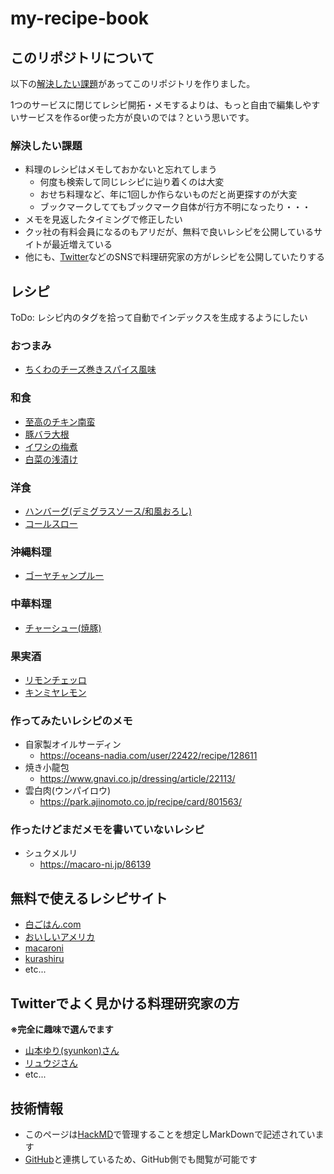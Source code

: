 # my-recipe-book

## このリポジトリについて

以下の[解決したい課題](#解決したい課題)があってこのリポジトリを作りました。

1つのサービスに閉じてレシピ開拓・メモするよりは、もっと自由で編集しやすいサービスを作るor使った方が良いのでは？という思いです。

### 解決したい課題

* 料理のレシピはメモしておかないと忘れてしまう
    * 何度も検索して同じレシピに辿り着くのは大変
    * おせち料理など、年に1回しか作らないものだと尚更探すのが大変
    * ブックマークしててもブックマーク自体が行方不明になったり・・・
* メモを見返したタイミングで修正したい
* クッ社の有料会員になるのもアリだが、無料で良いレシピを公開しているサイトが最近増えている
* 他にも、[Twitter](https://twitter.com/)などのSNSで料理研究家の方がレシピを公開していたりする

## レシピ

ToDo: レシピ内のタグを拾って自動でインデックスを生成するようにしたい

### おつまみ

* [ちくわのチーズ巻きスパイス風味](https://hackmd.io/@GyTP6pUqQkKQUZiFBNIT2Q/B1R4fDCSI)

### 和食

* [至高のチキン南蛮](https://hackmd.io/@GyTP6pUqQkKQUZiFBNIT2Q/S1eEVZkgP)
* [豚バラ大根](https://hackmd.io/@GyTP6pUqQkKQUZiFBNIT2Q/B1sbOw0HU)
* [イワシの梅煮](https://hackmd.io/@GyTP6pUqQkKQUZiFBNIT2Q/r17SLKLCL)
* [白菜の浅漬け](https://hackmd.io/@GyTP6pUqQkKQUZiFBNIT2Q/HJZboDRHL)

### 洋食

* [ハンバーグ(デミグラスソース/和風おろし)](https://hackmd.io/@GyTP6pUqQkKQUZiFBNIT2Q/SkNuxGl1w)
* [コールスロー](https://hackmd.io/@GyTP6pUqQkKQUZiFBNIT2Q/HkB9cCzDP)

### 沖縄料理

* [ゴーヤチャンプルー](https://hackmd.io/@GyTP6pUqQkKQUZiFBNIT2Q/SypgotzNU)

### 中華料理

* [チャーシュー(焼豚)](https://hackmd.io/@GyTP6pUqQkKQUZiFBNIT2Q/Hk4beRnEU)

### 果実酒

* [リモンチェッロ](https://hackmd.io/@GyTP6pUqQkKQUZiFBNIT2Q/HJq2iJGJv)
* [キンミヤレモン](https://hackmd.io/@GyTP6pUqQkKQUZiFBNIT2Q/BJs3TkzyP)

### 作ってみたいレシピのメモ

* 自家製オイルサーディン
    * <https://oceans-nadia.com/user/22422/recipe/128611>
* 焼き小龍包
    * <https://www.gnavi.co.jp/dressing/article/22113/>
* 雲白肉(ウンパイロウ)
    * <https://park.ajinomoto.co.jp/recipe/card/801563/>

### 作ったけどまだメモを書いていないレシピ

* シュクメルリ
    * <https://macaro-ni.jp/86139>

## 無料で使えるレシピサイト

* [白ごはん.com](https://www.sirogohan.com/)
* [おいしいアメリカ](https://www.oishiiamerica.com/)
* [macaroni](https://macaro-ni.jp/)
* [kurashiru](https://www.kurashiru.com/)
* etc...

## Twitterでよく見かける料理研究家の方

**※完全に趣味で選んでます**

* [山本ゆり(syunkon)さん](https://twitter.com/syunkon0507)
* [リュウジさん](https://twitter.com/ore825?s=20)
* etc...

## 技術情報

* このページは[HackMD](https://hackmd.io/)で管理することを想定しMarkDownで記述されています
* [GitHub](https://github.com/)と連携しているため、GitHub側でも閲覧が可能です
